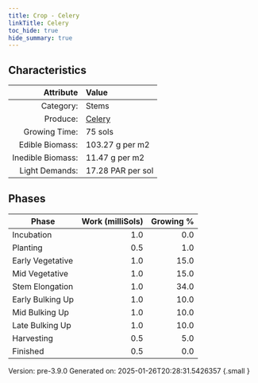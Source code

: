 ```yaml
---
title: Crop - Celery
linkTitle: Celery
toc_hide: true
hide_summary: true
---
```


## Characteristics

| Attribute      | Value |
|--------:|:------|
|Category:|Stems|
|Produce:|[Celery](/docs/definitions/resource/celery)|
|Growing Time:|75 sols|
|Edible Biomass:|103.27 g per m2|
|Inedible Biomass:|11.47 g per m2|
|Light Demands:|17.28 PAR per sol|

## Phases

| Phase           | Work (milliSols) | Growing % |
|-----------|------:|--------:|
|Incubation|1.0|0.0|
|Planting|0.5|1.0|
|Early Vegetative|1.0|15.0|
|Mid Vegetative|1.0|15.0|
|Stem Elongation|1.0|34.0|
|Early Bulking Up|1.0|10.0|
|Mid Bulking Up|1.0|10.0|
|Late Bulking Up|1.0|10.0|
|Harvesting|0.5|5.0|
|Finished|0.5|0.0|

Version: pre-3.9.0 Generated on: 2025-01-26T20:28:31.5426357
{.small }